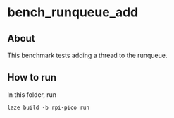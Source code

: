# bench_runqueue_add

## About

This benchmark tests adding a thread to the runqueue.

## How to run

In this folder, run

    laze build -b rpi-pico run
